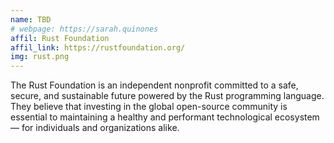 ```yaml
---
name: TBD
# webpage: https://sarah.quinones
affil: Rust Foundation
affil_link: https://rustfoundation.org/
img: rust.png
---
```


<!-- Whatever you write below will show up as the speaker's bio -->

The Rust Foundation is an independent nonprofit committed to a safe, secure, and sustainable future powered by the Rust programming language. They believe that investing in the global open-source community is essential to maintaining a healthy and performant technological ecosystem — for individuals and organizations alike.